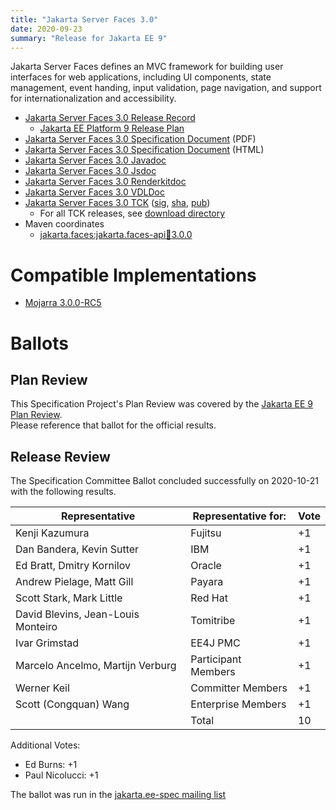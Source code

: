```yaml
---
title: "Jakarta Server Faces 3.0"
date: 2020-09-23
summary: "Release for Jakarta EE 9"
---
```

Jakarta Server Faces defines an MVC framework for building user interfaces for web applications,
including UI components, state management, event handing, input validation, page navigation, and
support for internationalization and accessibility.

* [Jakarta Server Faces 3.0 Release Record](https://projects.eclipse.org/projects/ee4j.faces/releases/3.0.0/plan)
  * [Jakarta EE Platform 9 Release Plan](https://jakartaee.github.io/platform/jakartaee9/JakartaEE9ReleasePlan)
* [Jakarta Server Faces 3.0 Specification Document](./jakarta-faces-3.0.pdf) (PDF)
* [Jakarta Server Faces 3.0 Specification Document](./jakarta-faces-3.0.html) (HTML)
* [Jakarta Server Faces 3.0 Javadoc](./apidocs)
* [Jakarta Server Faces 3.0 Jsdoc](./jsdoc)
* [Jakarta Server Faces 3.0 Renderkitdoc](./renderkitdoc)
* [Jakarta Server Faces 3.0 VDLDoc](./vdldoc)
* [Jakarta Server Faces 3.0 TCK](https://download.eclipse.org/jakartaee/faces/3.0/jakarta-faces-tck-3.0.0.zip)  ([sig](https://download.eclipse.org/jakartaee/faces/3.0/jakarta-faces-tck-3.0.0.zip.sig),  [sha](https://download.eclipse.org/jakartaee/faces/3.0/jakarta-faces-tck-3.0.0.zip.sha256),  [pub](https://jakarta.ee/specifications/jakartaee-spec-committee.pub))
  * For all TCK releases, see [download directory](https://download.eclipse.org/jakartaee/faces/3.0/)
* Maven coordinates
  * [jakarta.faces:jakarta.faces-api:jar:3.0.0](https://central.sonatype.com/artifact/jakarta.faces/jakarta.faces-api/3.0.0/jar)


# Compatible Implementations

* [Mojarra 3.0.0-RC5](https://github.com/eclipse-ee4j/mojarra/releases/download/3.0.0-RC5-RELEASE/jakarta.faces-3.0.0-RC5.jar)

# Ballots

## Plan Review

[//]: # (For Jakarta EE 9, the Platform Plan Review covered 95% of the Specification Projects.  For those Projects, just use the following statement in this Plan Review section:)

This Specification Project's Plan Review was covered by the [Jakarta EE 9 Plan Review](https://jakarta.ee/specifications/platform/9/).  
Please reference that ballot for the official results.

[//]: # (If your Project was required to do a standalone Plan Review...  You'll need to perform an official Plan Review ballot and record the results here.)

## Release Review

The Specification Committee Ballot concluded successfully on 2020-10-21 with the following results.

| Representative                                      | Representative for: | Vote |
|-----------------------------------------------------|---------------------|------|
| Kenji Kazumura                                      | Fujitsu             |   +1   |
| Dan Bandera, Kevin Sutter                           | IBM                 |   +1   |
| Ed Bratt, Dmitry Kornilov                           | Oracle              |   +1   |
| Andrew Pielage, Matt Gill                           | Payara              |   +1   |
| Scott Stark, Mark Little                            | Red Hat             |   +1   |
| David Blevins, Jean-Louis Monteiro                  | Tomitribe           |   +1   |
| Ivar Grimstad                                       | EE4J PMC            |   +1   |
| Marcelo Ancelmo, Martijn Verburg                    | Participant Members |   +1   |
| Werner Keil                                         | Committer Members   |   +1   |
| Scott (Congquan) Wang                               | Enterprise Members  |   +1   |
|                                                     | Total               |   10   |

Additional Votes:
- Ed Burns: +1
- Paul Nicolucci: +1


The ballot was run in the [jakarta.ee-spec mailing list](https://www.eclipse.org/lists/jakarta.ee-spec/msg01000.html)
